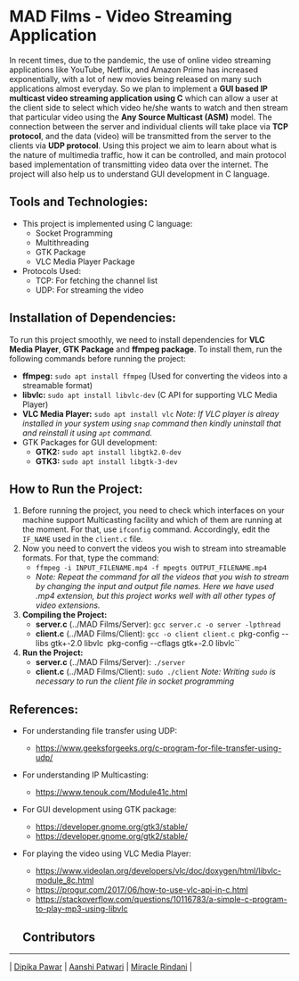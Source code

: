 # MAD Films - Video Streaming Application

In recent times, due to the pandemic, the use of online video streaming applications like YouTube, Netflix, and Amazon Prime has increased exponentially, with a lot of new movies being released on many such applications almost everyday. So we plan to implement a **GUI based IP multicast video streaming application using C** which can allow a user at the client side to select which video he/she wants to watch and then stream that particular video using the **Any Source Multicast (ASM)** model. The connection between the server and individual clients will take place via **TCP protocol**, and the data (video) will be transmitted from the server to the clients via **UDP protocol**.
Using this project we aim to learn about what is the nature of multimedia traffic, how it can be controlled, and main protocol based implementation of transmitting video data over the internet. The project will also help us to understand GUI development in C language.

## Tools and Technologies:

- This project is implemented using C language:
   - Socket Programming
   - Multithreading
   - GTK Package
   - VLC Media Player Package
- Protocols Used:
   - TCP: For fetching the channel list
   - UDP: For streaming the video
   
## Installation of Dependencies:

To run this project smoothly, we need to install dependencies for **VLC Media Player**, **GTK Package** and **ffmpeg package**. To install them, run the following commands before running the project:
- **ffmpeg:** `sudo apt install ffmpeg` (Used for converting the videos into a streamable format)
- **libvlc:** `sudo apt install libvlc-dev` (C API for supporting VLC Media Player)
- **VLC Media Player:** `sudo apt install vlc` *Note: If VLC player is alreay installed in your system using `snap` command then kindly uninstall that and reinstall it using `apt` command.*
- GTK Packages for GUI development:
   - **GTK2:** `sudo apt install libgtk2.0-dev`
   - **GTK3:** `sudo apt install libgtk-3-dev`
   
## How to Run the Project:

1. Before running the project, you need to check which interfaces on your machine support Multicasting facility and which of them are running at the moment. For that, use `ifconfig` command. Accordingly, edit the `IF_NAME` used in the `client.c` file.
2. Now you need to convert the videos you wish to stream into streamable formats. For that, type the command:
   - `ffmpeg -i INPUT_FILENAME.mp4 -f mpegts OUTPUT_FILENAME.mp4`
   - *Note: Repeat the command for all the videos that you wish to stream by changing the input and output file names. Here we have used .mp4 extension, but this project works well with all other types of video extensions.*
3. **Compiling the Project:**
   - **server.c** (../MAD Films/Server): `gcc server.c -o server -lpthread`
   - **client.c** (../MAD Films/Client): `gcc -o client client.c `pkg-config --libs gtk+-2.0 libvlc` `pkg-config --cflags gtk+-2.0 libvlc``
4. **Run the Project:**
   - **server.c** (../MAD Films/Server): `./server`
   - **client.c** (../MAD Films/Client): `sudo ./client` *Note: Writing `sudo` is necessary to run the client file in socket programming*

## References:

- For understanding file transfer using UDP:
   - https://www.geeksforgeeks.org/c-program-for-file-transfer-using-udp/
- For understanding IP Multicasting:
   - https://www.tenouk.com/Module41c.html
- For GUI development using GTK package:
   - https://developer.gnome.org/gtk3/stable/
   - https://developer.gnome.org/gtk2/stable/
- For playing the video using VLC Media Player:
   - https://www.videolan.org/developers/vlc/doc/doxygen/html/libvlc-module_8c.html
   - https://progur.com/2017/06/how-to-use-vlc-api-in-c.html
   - https://stackoverflow.com/questions/10116783/a-simple-c-program-to-play-mp3-using-libvlc
   
   ## Contributors

---

| [Dipika Pawar](https://github.com/DipikaPawar12)                                                                                                            | [Aanshi Patwari](https://github.com/aanshi18)                                                                                                            | [Miracle Rindani](https://github.com/mrindani)                                                                                                |

